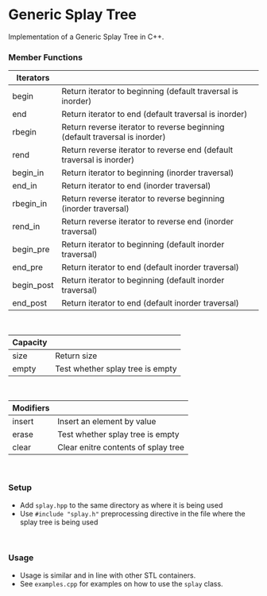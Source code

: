 # Generic Splay Tree
Implementation of a Generic Splay Tree in C++.

### Member Functions

|Iterators | |
|-----|-----|
| begin | Return iterator to beginning (default traversal is inorder) |
| end | Return iterator to end (default traversal is inorder) |
| rbegin | Return reverse iterator to reverse beginning (default traversal is inorder) |
| rend | Return reverse iterator to reverse end  (default traversal is inorder) |
| begin_in | Return iterator to beginning (inorder traversal) |
| end_in | Return iterator to end (inorder traversal) |
| rbegin_in |  Return reverse iterator to reverse beginning (inorder traversal) |
| rend_in | Return reverse iterator to reverse end (inorder traversal) |
| begin_pre | Return iterator to beginning (default inorder traversal) |
| end_pre | Return iterator to end (default inorder traversal) |
| begin_post | Return iterator to beginning (default inorder traversal) |
| end_post | Return iterator to end (default inorder traversal) |

<br>

|Capacity | |
|-----|-----|
| size | Return size |
| empty | Test whether splay tree is empty |

<br>


|Modifiers | |
|-----|-----|
| insert | Insert an element by value |
| erase | Test whether splay tree is empty |
| clear | Clear enitre contents of splay tree |

<br>

### Setup
- Add ```splay.hpp``` to the same directory as where it is being used
- Use  ```#include "splay.h"```  preprocessing directive in the file where the splay tree is being used
<br>

### Usage
- Usage is similar and in line with other STL containers.
- See ```examples.cpp``` for examples on how to use the ```splay``` class.    
